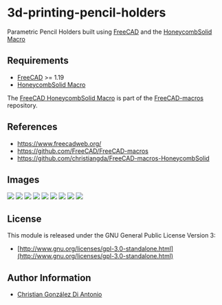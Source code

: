 # 3d-printing-pencil-holders

Parametric Pencil Holders built using [FreeCAD](https://www.freecadweb.org/) and the [HoneycombSolid Macro](https://github.com/christiangda/FreeCAD-macros-HoneycombSolid)

## Requirements

* [FreeCAD](https://www.freecadweb.org/) >= 1.19
* [HoneycombSolid Macro](https://github.com/christiangda/FreeCAD-macros-HoneycombSolid)

The [FreeCAD HoneycombSolid Macro](https://github.com/christiangda/FreeCAD-macros-HoneycombSolid) is part of the [FreeCAD-macros](https://github.com/FreeCAD/FreeCAD-macros) repository.
## References

* https://www.freecadweb.org/
* https://github.com/FreeCAD/FreeCAD-macros
* https://github.com/christiangda/FreeCAD-macros-HoneycombSolid

## Images

![](images/freecad-1.png)
![](images/freecad-6.png)
![](images/freecad-2.png)
![](images/freecad-3.png)
![](images/freecad-4.png)
![](images/prusaslicer-1.png)
![](images/prusaslicer-2.png)
![](images/prusaslicer-3.png)
![](images/prusaslicer-4.png)

## License

This module is released under the GNU General Public License Version 3:

* [http://www.gnu.org/licenses/gpl-3.0-standalone.html](http://www.gnu.org/licenses/gpl-3.0-standalone.html)

## Author Information

* [Christian González Di Antonio](https://github.com/christiangda)
